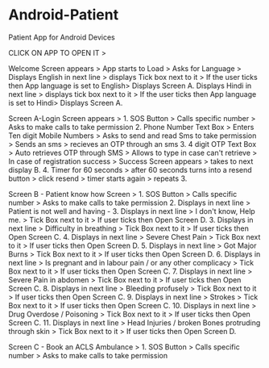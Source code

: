 # Android-Patient
Patient App for Android Devices


CLICK ON APP TO OPEN IT > 

Welcome Screen appears > App starts to Load > 
Asks for Language > 
Displays English in next line > displays Tick box next to it > If the user ticks then App language is set to English> Displays Screen A.
Displays Hindi in next line > displays tick box next to it > If the user ticks then App language is set to Hindi> Displays Screen A.

Screen A-Login Screen appears > 
	1. SOS Button > Calls specific number > Asks to make calls to take permission
	2. Phone Number Text Box > Enters Ten digit Mobile Numbers > Asks to send and read Sms to take permission > Sends an sms > recieves an OTP through an sms
	3. 4 digit OTP Text Box > Auto retrieves OTP through SMS > Allows to type in case can't retrieve > In case of registration success > Success Screen appears > takes to next display B.
	4. Timer for 60 seconds > after 60 seconds turns into a resend button > click resend > timer starts again > repeats 3.

Screen B - Patient know how Screen > 
	1. SOS Button > Calls specific number > Asks to make calls to take permission
	2. Displays in next line > Patient is not well and having - 
	3. Displays in next line > I don't know, Help me. > Tick Box next to it > If user ticks then Open Screen D.
	3. Displays in next line > Difficulty in breathing > Tick Box next to it > If user ticks then Open Screen C.
	4. Displays in next line > Severe Chest Pain > Tick Box next to it > If user ticks then Open Screen D.
	5. Displays in next line > Got Major Burns > Tick Box next to it > If user ticks then Open Screen D.
	6. Displays in next line > Is pregnant and in labour pain / or any other complicacy > Tick Box next to it > If user ticks then Open Screen C.
	7. Displays in next line > Severe Pain in abdomen > Tick Box next to it > If user ticks then Open Screen C.
	8. Displays in next line > Bleeding profusely > Tick Box next to it > If user ticks then Open Screen C.
	9. Displays in next line > Strokes > Tick Box next to it > If user ticks then Open Screen C.
	10. Displays in next line > Drug Overdose / Poisoning > Tick Box next to it > If user ticks then Open Screen C.
	11. Displays in next line > Head Injuries / broken Bones protruding through skin >  Tick Box next to it > If user ticks then Open Screen D.

Screen C - Book an ACLS Ambulance > 
	1. SOS Button > Calls specific number > Asks to make calls to take permission
	
